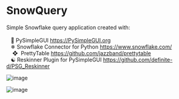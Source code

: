 # SnowQuery
Simple Snowflake query application created with: <br>
<br>
&nbsp;&nbsp;&nbsp;🐍 PySimpleGUI https://PySimpleGUI.org <br>
&nbsp;&nbsp;&nbsp;❄ Snowflake Connector for Python https://www.snowflake.com/ <br>
&nbsp;&nbsp;&nbsp;&nbsp;❖&nbsp;&nbsp;PrettyTable https://github.com/jazzband/prettytable <br>
&nbsp;&nbsp;&nbsp;☯&nbsp;Reskinner Plugin for PySimpleGUI https://github.com/definite-d/PSG_Reskinner
<br>

![image](https://user-images.githubusercontent.com/11447810/199265721-46564280-1893-489b-882c-b270644b6288.png)

![image](https://user-images.githubusercontent.com/11447810/199265952-998dd4a7-d107-46f1-96db-079579981761.png)
